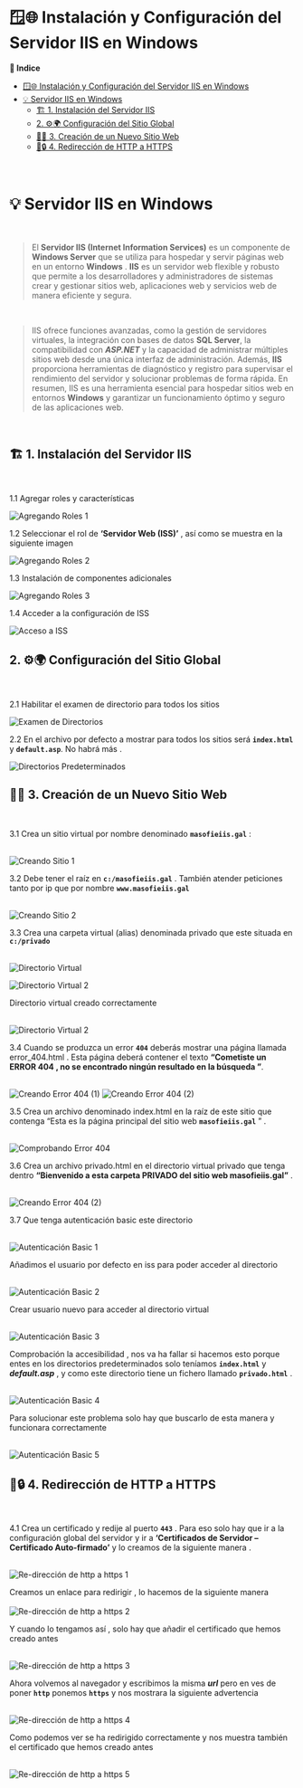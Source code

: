 # 🪟🌐 Instalación y Configuración del Servidor IIS en Windows 

**📑 Indice**
- [🪟🌐 Instalación y Configuración del Servidor IIS en Windows](#-instalación-y-configuración-del-servidor-iis-en-windows)
- [💡 Servidor IIS en Windows](#-servidor-iis-en-windows)
  - [🏗️ 1. Instalación del Servidor IIS](#️-1-instalación-del-servidor-iis)
  - [2. ⚙️🌍 Configuración del Sitio Global](#2-️-configuración-del-sitio-global)
  - [🧱🌐 3. Creación de un Nuevo Sitio Web](#-3-creación-de-un-nuevo-sitio-web)
  - [🔁🔒 4. Redirección de HTTP a HTTPS](#-4-redirección-de-http-a-https)

<br>

# 💡 Servidor IIS en Windows 
<br>

> El **Servidor IIS (Internet Information Services)** es un componente de **Windows Server** que se utiliza para hospedar y servir páginas web en un entorno **Windows** . **IIS** es un servidor web flexible y robusto que permite a los desarrolladores y administradores de sistemas crear y gestionar sitios web, aplicaciones web y servicios web de manera eficiente y segura.

<br>

> IIS ofrece funciones avanzadas, como la gestión de servidores virtuales, la integración con bases de datos **SQL Server**, la compatibilidad con ***ASP.NET*** y la capacidad de administrar múltiples sitios web desde una única interfaz de administración. Además, **IIS** proporciona herramientas de diagnóstico y registro para supervisar el rendimiento del servidor y solucionar problemas de forma rápida. En resumen, IIS es una herramienta esencial para hospedar sitios web en entornos **Windows** y garantizar un funcionamiento óptimo y seguro de las aplicaciones web.

<br>

##  🏗️ 1. Instalación del Servidor IIS 
<br>

1.1 Agregar roles y características 


![Agregando Roles 1](./img/iis_http/1_roles.png)

1.2 Seleccionar el rol de **‘Servidor Web (ISS)’** , así como se muestra en la siguiente imagen

![Agregando Roles 2](./img/iis_http/2_roles.png)

1.3 Instalación de componentes adicionales

![Agregando Roles 3](./img/iis_http/3_roles.png)

1.4 Acceder a la configuración de ISS 

![Acceso a ISS](./img/iis_http/1_iis.png)


## 2. ⚙️🌍 Configuración del Sitio Global 
<br>

2.1 Habilitar el examen de directorio para todos los sitios 

![Examen de Directorios](./img/iis_http/2_iis.png)

2.2 En el archivo por defecto a mostrar para todos los sitios será  **``index.html``** y **``default.asp``**. No habrá más .

![Directorios Predeterminados](./img/iis_http/3_iis.png)


##  🧱🌐 3. Creación de un Nuevo Sitio Web 
<br>

3.1 Crea un sitio virtual por nombre denominado **``masofieiis.gal``** : <br><br>

![Creando Sitio 1](./img/iis_http/4_iis.png)


3.2 Debe tener el raíz en **``c:/masofieiis.gal``** . También atender peticiones tanto por ip que por nombre **``www.masofieiis.gal``** <br><br>

![Creando Sitio 2](./img/iis_http/5_iis.png)

3.3 Crea una carpeta virtual (alias) denominada privado que este situada en **``c:/privado``** <br><br>

![Directorio Virtual](./img/iis_http/6_iis.png)

![Directorio Virtual 2](./img/iis_http/7_iis.png)


Directorio virtual creado correctamente <br><br>

![Directorio Virtual 2](./img/iis_http/8_iis.png)

3.4 Cuando se produzca un error **``404``** deberás mostrar una página llamada error_404.html . Esta página deberá contener el texto **“Cometiste un ERROR 404  , no se encontrado ningún resultado en la búsqueda ”**. <br><br>

![Creando Error 404 (1)](./img/iis_http/9_iis.png)
![Creando Error 404 (2)](./img/iis_http/10_iis.png)


3.5 Crea un archivo denominado index.html en la raíz de este sitio que contenga “Esta es la página principal del sitio web **``masofieiis.gal``** ” . <br><br>

![Comprobando Error 404](./img/iis_http/11_iis.png)



3.6 Crea un archivo privado.html en el directorio virtual privado que tenga dentro **“Bienvenido a esta carpeta PRIVADO del sitio web masofieiis.gal”** . <br><br>


![Creando Error 404 (2)](./img/iis_http/12_iis.png)

3.7 Que tenga autenticación basic este directorio <br><br>

![Autenticación Basic 1](./img/iis_http/13_iis.png)


Añadimos el usuario por defecto en iss para poder acceder al directorio <br><br>

![Autenticación Basic 2](./img/iis_http/14_iis.png)


Crear usuario nuevo para acceder al directorio virtual <br><br>

![Autenticación Basic 3](./img/iis_http/15_iis.png)

Comprobación la accesibilidad , nos va ha fallar si hacemos esto porque entes en los directorios predeterminados solo teníamos **``index.html``** y ***default.asp*** , y como este directorio tiene un fichero llamado **``privado.html``** . <br><br>

![Autenticación Basic 4](./img/iis_http/16_iis.png)


Para solucionar este problema solo hay que buscarlo de esta manera y funcionara correctamente <br><br>


![Autenticación Basic 5](./img/iis_http/17_iis.png)



## 🔁🔒 4. Redirección de HTTP a HTTPS 
<br>

4.1 Crea un certificado y redije al puerto **``443``** . Para eso solo hay que ir a la configuración global del servidor y ir a **‘Certificados de Servidor – Certificado Auto-firmado’** y lo creamos de la siguiente manera . <br><br>


![Re-dirección de http a https 1](./img/iis_http/18_iis.png)


Creamos un enlace para redirigir , lo hacemos de la siguiente manera  <br><br>
![Re-dirección de http a https 2](./img/iis_http/19_iis.png)

Y cuando lo tengamos así , solo hay que añadir el certificado que hemos creado antes  <br><br>


![Re-dirección de http a https 3](./img/iis_http/20_iis.png)

Ahora volvemos al navegador y escribimos la misma ***url*** pero en ves de poner **``http``** ponemos **``https``** y nos mostrara la siguiente advertencia  <br><br>

![Re-dirección de http a https 4](./img/iis_http/21_iis.png)

Como podemos ver se ha redirigido correctamente y nos muestra también el certificado que hemos creado antes <br><br>

![Re-dirección de http a https 5](./img/iis_http/22_iis.png)